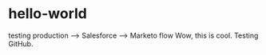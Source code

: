 # hello-world
testing production --> Salesforce --> Marketo flow
Wow, this is cool. Testing GitHub. 
